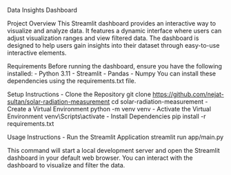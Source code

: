 Data Insights Dashboard

Project Overview
This Streamlit dashboard provides an interactive way to visualize and analyze data. It features a dynamic interface where users can adjust visualization ranges and view filtered data. The dashboard is designed to help users gain insights into their dataset through easy-to-use interactive elements.

Requirements
Before running the dashboard, ensure you have the following installed:
    - Python 3.11
    - Streamlit
    - Pandas
    - Numpy
You can install these dependencies using the requirements.txt file.

Setup Instructions
    - Clone the Repository
        git clone https://github.com/nejat-sultan/solar-radiation-measurement
        cd solar-radiation-measurement
    - Create a Virtual Environment
        python -m venv venv
    - Activate the Virtual Environment
        venv\Scripts\activate
    - Install Dependencies
        pip install -r requirements.txt

Usage Instructions
    - Run the Streamlit Application
        streamlit run app/main.py

This command will start a local development server and open the Streamlit dashboard in your default web browser. You can interact with the dashboard to visualize and filter the data.
